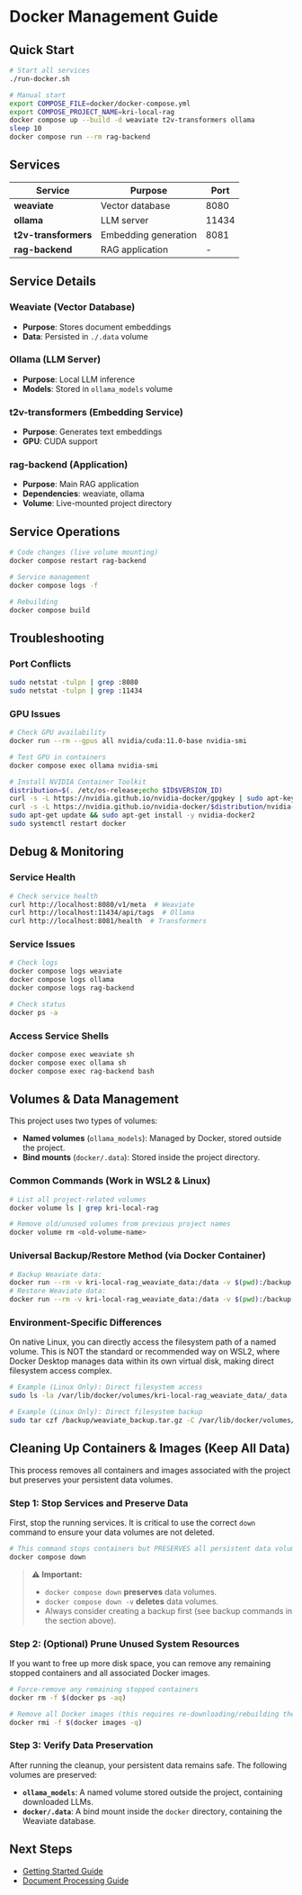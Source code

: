 # Docker Management Guide

## Quick Start

```bash
# Start all services
./run-docker.sh

# Manual start
export COMPOSE_FILE=docker/docker-compose.yml
export COMPOSE_PROJECT_NAME=kri-local-rag
docker compose up --build -d weaviate t2v-transformers ollama
sleep 10
docker compose run --rm rag-backend
```

## Services

| Service | Purpose | Port |
|---------|---------|------|
| **weaviate** | Vector database | 8080 |
| **ollama** | LLM server | 11434 |
| **t2v-transformers** | Embedding generation | 8081 |
| **rag-backend** | RAG application | - |

## Service Details

### Weaviate (Vector Database)
- **Purpose**: Stores document embeddings
- **Data**: Persisted in `./.data` volume

### Ollama (LLM Server)
- **Purpose**: Local LLM inference
- **Models**: Stored in `ollama_models` volume

### t2v-transformers (Embedding Service)
- **Purpose**: Generates text embeddings
- **GPU**: CUDA support

### rag-backend (Application)
- **Purpose**: Main RAG application
- **Dependencies**: weaviate, ollama
- **Volume**: Live-mounted project directory

## Service Operations

```bash
# Code changes (live volume mounting)
docker compose restart rag-backend

# Service management
docker compose logs -f

# Rebuilding
docker compose build
```

## Troubleshooting

### Port Conflicts
```bash
sudo netstat -tulpn | grep :8080
sudo netstat -tulpn | grep :11434
```

### GPU Issues
```bash
# Check GPU availability
docker run --rm --gpus all nvidia/cuda:11.0-base nvidia-smi

# Test GPU in containers
docker compose exec ollama nvidia-smi

# Install NVIDIA Container Toolkit
distribution=$(. /etc/os-release;echo $ID$VERSION_ID)
curl -s -L https://nvidia.github.io/nvidia-docker/gpgkey | sudo apt-key add -
curl -s -L https://nvidia.github.io/nvidia-docker/$distribution/nvidia-docker.list | sudo tee /etc/apt/sources.list.d/nvidia-docker.list
sudo apt-get update && sudo apt-get install -y nvidia-docker2
sudo systemctl restart docker
```

## Debug & Monitoring

### Service Health
```bash
# Check service health
curl http://localhost:8080/v1/meta  # Weaviate
curl http://localhost:11434/api/tags  # Ollama
curl http://localhost:8081/health  # Transformers
```

### Service Issues
```bash
# Check logs
docker compose logs weaviate
docker compose logs ollama
docker compose logs rag-backend

# Check status
docker ps -a
```

### Access Service Shells
```bash
docker compose exec weaviate sh
docker compose exec ollama sh
docker compose exec rag-backend bash
```

## Volumes & Data Management

This project uses two types of volumes:
- **Named volumes** (`ollama_models`): Managed by Docker, stored outside the project.
- **Bind mounts** (`docker/.data`): Stored inside the project directory.

### Common Commands (Work in WSL2 & Linux)

```bash
# List all project-related volumes
docker volume ls | grep kri-local-rag

# Remove old/unused volumes from previous project names
docker volume rm <old-volume-name>
```

### Universal Backup/Restore Method (via Docker Container)

```bash
# Backup Weaviate data:
docker run --rm -v kri-local-rag_weaviate_data:/data -v $(pwd):/backup alpine tar czf /backup/weaviate_backup.tar.gz -C /data .
# Restore Weaviate data:
docker run --rm -v kri-local-rag_weaviate_data:/data -v $(pwd):/backup alpine tar xzf /backup/weaviate_backup.tar.gz -C /data .
```

### Environment-Specific Differences

On native Linux, you can directly access the filesystem path of a named volume. This is NOT the standard or recommended way on WSL2, where Docker Desktop manages data within its own virtual disk, making direct filesystem access complex.

```bash
# Example (Linux Only): Direct filesystem access
sudo ls -la /var/lib/docker/volumes/kri-local-rag_weaviate_data/_data

# Example (Linux Only): Direct filesystem backup
sudo tar czf /backup/weaviate_backup.tar.gz -C /var/lib/docker/volumes/kri-local-rag_weaviate_data/_data .
```

## Cleaning Up Containers & Images (Keep All Data)

This process removes all containers and images associated with the project but preserves your persistent data volumes.

### Step 1: Stop Services and Preserve Data

First, stop the running services. It is critical to use the correct `down` command to ensure your data volumes are not deleted.

```bash
# This command stops containers but PRESERVES all persistent data volumes.
docker compose down
```

> **⚠️ Important:**
> -   `docker compose down` **preserves** data volumes.
> -   `docker compose down -v` **deletes** data volumes.
> -   Always consider creating a backup first (see backup commands in the section above).

### Step 2: (Optional) Prune Unused System Resources

If you want to free up more disk space, you can remove any remaining stopped containers and all associated Docker images.

```bash
# Force-remove any remaining stopped containers
docker rm -f $(docker ps -aq)

# Remove all Docker images (this requires re-downloading/rebuilding them later)
docker rmi -f $(docker images -q)
```

### Step 3: Verify Data Preservation

After running the cleanup, your persistent data remains safe. The following volumes are preserved:
-   **`ollama_models`**: A named volume stored outside the project, containing downloaded LLMs.
-   **`docker/.data`**: A bind mount inside the `docker` directory, containing the Weaviate database.

## Next Steps

- [Getting Started Guide](GETTING_STARTED.md)
- [Document Processing Guide](document-processing.md) 